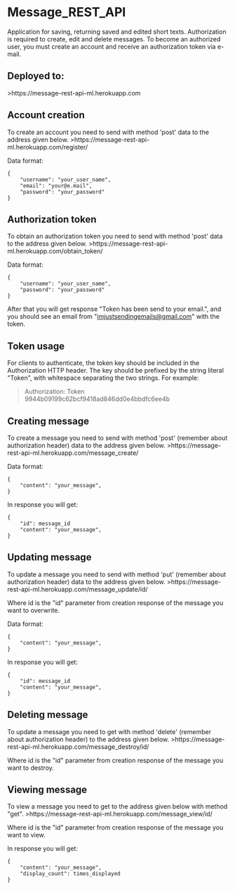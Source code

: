 # Message_REST_API

Application for saving, returning saved and edited short texts. Authorization is required to create, edit and delete messages. 
To become an authorized user, you must create an account and receive an authorization token via e-mail. 

<h2>Deployed to:</h2>
>https://message-rest-api-ml.herokuapp.com

<h2>Account creation</h2>
To create an account you need to send with method 'post' data to the address given below.
>https://message-rest-api-ml.herokuapp.com/register/

Data format:
```
{
    "username": "your_user_name",
    "email": "your@e.mail",
    "password": "your_password"
}
```
<h2>Authorization token</h2>
To obtain an authorization token you need to send with method 'post' data to the address given below.
>https://message-rest-api-ml.herokuapp.com/obtain_token/

Data format:
```
{
    "username": "your_user_name",
    "password": "your_password"
}
```

After that you will get response "Token has been send to your email.", and you should see an email from "imjustsendingemails@gmail.com" with the token.

<h2>Token usage</h2>
For clients to authenticate, the token key should be included in the Authorization HTTP header. The key should be prefixed by the string literal "Token", with whitespace separating the two strings. For example:

>Authorization: Token 9944b09199c62bcf9418ad846dd0e4bbdfc6ee4b

<h2>Creating message</h2>
To create a message you need to send with method 'post' (remember about authorization header) data to the address given below.
>https://message-rest-api-ml.herokuapp.com/message_create/

Data format:
```
{
    "content": "your_message",
}
```
In response you will get:
```
{   
    "id": message_id
    "content": "your_message",
}
```
<h2>Updating message</h2>
To update a message you need to send with method 'put' (remember about authorization header) data to the address given below.
>https://message-rest-api-ml.herokuapp.com/message_update/id/

Where id is the "id" parameter from creation response of the message you want to overwrite.

Data format:
```
{
    "content": "your_message",
}
```
In response you will get:
```
{   
    "id": message_id
    "content": "your_message",
}
```
<h2>Deleting message</h2>
To update a message you need to get with method 'delete' (remember about authorization header) to the address given below.
>https://message-rest-api-ml.herokuapp.com/message_destroy/id/

Where id is the "id" parameter from creation response of the message you want to destroy.

<h2>Viewing message</h2>
To view a message you need to get to the address given below with method "get".
>https://message-rest-api-ml.herokuapp.com/message_view/id/

Where id is the "id" parameter from creation response of the message you want to view.

In response you will get:
```
{       
    "content": "your_message",
    "display_count": times_displayed
}
```
